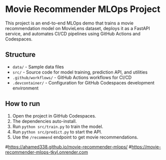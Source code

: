# Movie Recommender MLOps Project

This project is an end-to-end MLOps demo that trains a movie recommendation model on MovieLens dataset,
deploys it as a FastAPI service, and automates CI/CD pipelines using GitHub Actions and Codespaces.

## Structure

- `data/` - Sample data files
- `src/` - Source code for model training, prediction API, and utilities
- `.github/workflows/` - GitHub Actions workflows for CI/CD
- `.devcontainer/` - Configuration for GitHub Codespaces development environment

## How to run

1. Open the project in GitHub Codespaces.
2. The dependencies auto-install.
3. Run `python src/train.py` to train the model.
4. Run `python src/predict.py` to start the API.
5. Use the `/recommend` endpoint to get movie recommendations.

   
#https://ahamed338.github.io/movie-recommender-mlops/
#https://movie-recommender-mlops-tkyl.onrender.com
